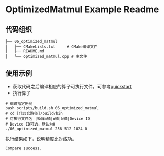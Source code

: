 # OptimizedMatmul Example Readme
## 代码组织
```
├── 06_optimized_matmul
│   ├── CMakeLists.txt     # CMake编译文件
│   ├── README.md
│   └── optimized_matmul.cpp # 主文件
```
## 使用示例
- 获取代码之后编译相应的算子可执行文件，可参考[quickstart](../../docs/quickstart.md#算子编译)
- 执行算子
```
# 编译指定用例
bash scripts/build.sh 06_optimized_matmul
# cd [代码仓路径]/build/bin
# 可执行文件名 |矩阵m轴|n轴|k轴|Device ID
# Device ID可选，默认为0
./06_optimized_matmul 256 512 1024 0
```
执行结果如下，说明精度比对成功。
```
Compare success.
```